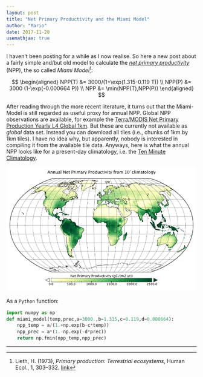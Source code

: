 ```yaml
---
layout: post
title: "Net Primary Productivity and the Miami Model"
author: "Mario"
date: 2017-11-20
usemathjax: true
---
```


I haven't been posting for a while as I now realise.
So here a new post about a fairly simple and/but old model to calculate the [*net primary productivity*](https://en.wikipedia.org/wiki/Primary_production#Gross_primary_production_and_net_primary_production) (NPP), the so called *Miami Model*[^1]:

$$
\begin{aligned}
NPP(T) &= 3000/(1+\exp(1.315-0.119 T)) \\
NPP(P) &= 3000 (1-\exp(-0.000664 P)) \\
NPP &= \min(NPP(T),NPP(P))
\end{aligned}
$$


After reading through the more recent literature, it turns out that the Miami-Model is still regarded as useful proxy for annual NPP.
Global NPP observations are available, for example the [Terra/MODIS Net Primary Production Yearly L4 Global 1km](https://lpdaac.usgs.gov/dataset_discovery/modis/modis_products_table/mod17a3).
But these are currently not available as *global* data set.
Instead you can download all tiles (i.e., chunks of 1km by 1km tiles).
I have no idea why, but apparently, nobody is interested in compiling it from the available tile data.
Anyways, here is what the annual NPP looks like for a present-day climatology, i.e. the [Ten Minute Climatology](https://crudata.uea.ac.uk/cru/data/hrg/tmc/).

![Annual Net Primary Productivity from 10' climatology temperature and precipitation](/assets/npp_10min.png)

As a `Python` function:
```python
import numpy as np
def miami_model(temp,prec,a=3000.,b=1.315,c=0.119,d=0.000664):
    npp_temp = a/(1.+np.exp(b-c*temp))
    npp_prec = a*(1.-np.exp(-d*prec))
    return np.fmin(npp_temp,npp_prec)
```
---

[^1]: Lieth, H. (1973), *Primary production: Terrestrial ecosystems*, Human Ecol., 1, 303–332. [link](https://link.springer.com/article/10.1007%2FBF01536729)
